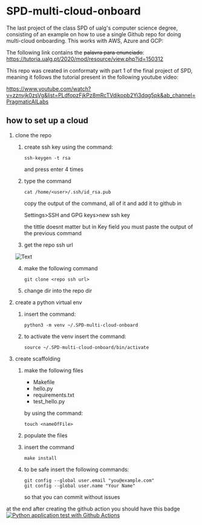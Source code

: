 # SPD-multi-cloud-onboard
The last project of the class SPD of ualg's computer science degree, consisting of an example on how to use a single Github repo for doing multi-cloud onboarding. This works with AWS, Azure and GCP:

The following link contains the ~~palavra para enunciado~~:
https://tutoria.ualg.pt/2020/mod/resource/view.php?id=150312

This repo was created in conformaty with part 1 of the final project of SPD, meaning it follows the tutorial present in the following youtube video:

https://www.youtube.com/watch?v=zznvjk0zsVg&list=PLdfopzFjkPz8mRcTVdikopb2Yi3dqg5pk&ab_channel=PragmaticAILabs

## how to set up a cloud ##
1. clone the repo
    1. create ssh key using the command:
        ```
        ssh-keygen -t rsa
        ```
        and press enter 4 times
    1. type the command
        ```
        cat /home/<user>/.ssh/id_rsa.pub
        ```
        copy the output of the command, all of it and add it to github in 
        
        Settings>SSH and GPG keys>new ssh key

        the tittle doesnt matter but in Key field you must paste the output of the previous command

    1. get the repo ssh url
    
    ![Text](https://raw.githubusercontent.com/beybladeuser/SPD-multi-cloud-onboard/main/IMGs/getSSHURL.png)
    
    4. make the following command 
        ```
        git clone <repo ssh url>
        ```
    1. change dir into the repo dir
1. create a python virtual env
    1. insert the command:
        ```
        python3 -m venv ~/.SPD-multi-cloud-onboard
        ```
    1. to activate the venv insert the command:
        ```
        source ~/.SPD-multi-cloud-onboard/bin/activate
        ```
    
    
1. create scaffolding
    1. make the following files 
        * Makefile
        * hello.py
        * requirements.txt
        * test_hello.py
    
        by using the command:
        ```
        touch <nameOfFile>
        ```
    1. populate the files
    1. insert the command
        ```
        make install
        ```
    1. to be safe insert the following commands:
        ```
        git config --global user.email "you@example.com"
        git config --global user.name "Your Name"
        ```
        so that you can commit without issues
        
at the end after creating the github action you should have this badge
[![Python application test with Github Actions](https://github.com/beybladeuser/SPD-multi-cloud-onboard/actions/workflows/main.yml/badge.svg)](https://github.com/beybladeuser/SPD-multi-cloud-onboard/actions/workflows/main.yml)
